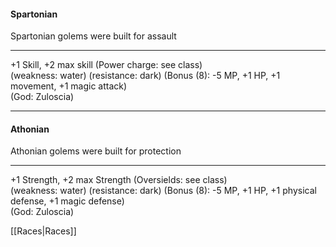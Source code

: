 #### Spartonian  
Spartonian golems were built for assault  

---

+1 Skill, +2 max skill (Power charge: see class)  
(weakness: water) (resistance: dark) (Bonus (8): -5 MP, +1 HP, +1 movement, +1 magic attack)  
(God: Zuloscia)  

---

#### Athonian  
Athonian golems were built for protection  

---

+1 Strength, +2 max Strength (Oversields: see class)  
(weakness: water) (resistance: dark) (Bonus (8): -5 MP, +1 HP, +1 physical defense, +1 magic defense)  
(God: Zuloscia)  

[[Races|Races]]
